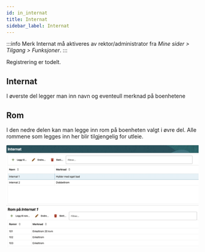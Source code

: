 ```yaml
---
id: in_internat
title: Internat
sidebar_label: Internat
---
```

:::info Merk
Internat må aktiveres av rektor/administrator fra _Mine sider > Tilgang > Funksjoner_.
:::

Registrering er todelt.
 ## Internat
 I øverste del legger man inn navn og eventeull merknad på boenhetene
 
 ## Rom
I den nedre delen kan man legge inn rom på boenheten valgt i øvre del. Alle rommene som legges inn her blir tilgjengelig for utleie.

![bilde](/img/int_internat.png)
